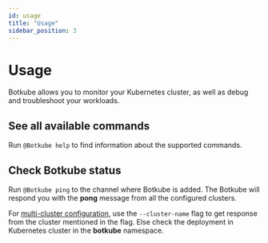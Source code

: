 ```yaml
---
id: usage
title: "Usage"
sidebar_position: 3
---
```


# Usage

Botkube allows you to monitor your Kubernetes cluster, as well as debug and troubleshoot your workloads.

## See all available commands

Run `@Botkube help` to find information about the supported commands.

## Check Botkube status

Run `@Botkube ping` to the channel where Botkube is added. The Botkube will respond you with the **pong** message from all the configured clusters.

For [multi-cluster configuration](./executor/index.md#specify-cluster-name), use the `--cluster-name` flag to get response from the cluster mentioned in the flag. Else check the deployment in Kubernetes cluster in the **botkube** namespace.
